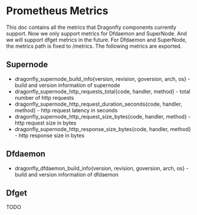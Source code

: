 # Prometheus Metrics

This doc contains all the metrics that Dragonfly components currently support. Now we only support metrics for Dfdaemon and SuperNode. And we will support dfget metrics in the future. For Dfdaemon and SuperNode, the metrics path is fixed to /metrics. The following metrics are exported.

## Supernode

- dragonfly_supernode_build_info{version, revision, goversion, arch, os} - build and version information of supernode
- dragonfly_supernode_http_requests_total{code, handler, method} - total number of http requests
- dragonfly_supernode_http_request_duration_seconds{code, handler, method} - http request latency in seconds
- dragonfly_supernode_http_request_size_bytes{code, handler, method} - http request size in bytes
- dragonfly_supernode_http_response_size_bytes{code, handler, method} - http response size in bytes

## Dfdaemon

- dragonfly_dfdaemon_build_info{version, revision, goversion, arch, os} - build and version information of dfdaemon

## Dfget

TODO